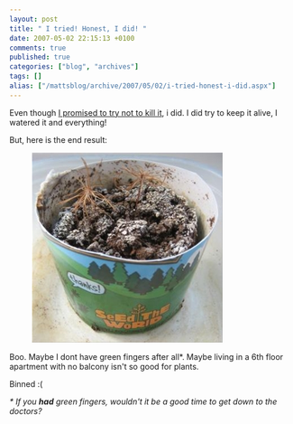```yaml
---
layout: post
title: " I tried! Honest, I did! "
date: 2007-05-02 22:15:13 +0100
comments: true
published: true
categories: ["blog", "archives"]
tags: []
alias: ["/mattsblog/archive/2007/05/02/i-tried-honest-i-did.aspx"]
---
```

<!-- more -->

<p>Even though <a href="/blog/1416">I promised to try not to kill it</a>, i did. I did try to keep it alive,&nbsp;I watered it and everything!</p> <p>But, here is the end result:</p> <figure><img height="336" src="/images/ItriedHonestIdid_C769/deadplant.jpg" width="338"></figure> <p>Boo. Maybe&nbsp;I dont have&nbsp;green fingers&nbsp;after all*. Maybe&nbsp;living in a 6th&nbsp;floor apartment with no balcony isn't so good for plants.</p> <p>Binned :(</p> <p><em>* If you&nbsp;<strong>had</strong>&nbsp;green fingers,&nbsp;wouldn't it be a good time to get down to the doctors?</em></p>
